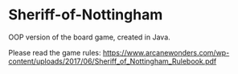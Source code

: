 # Sheriff-of-Nottingham
OOP version of the board game, created in Java.

Please read the game rules: https://www.arcanewonders.com/wp-content/uploads/2017/06/Sheriff_of_Nottingham_Rulebook.pdf

